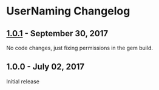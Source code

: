 # UserNaming Changelog


## [1.0.1] - September 30, 2017

No code changes, just fixing permissions in the gem build.


## 1.0.0 - July 02, 2017

Initial release


[1.0.1]: https://github.com/tomichj/user_naming/compare/v1.0.0...v1.0.1
